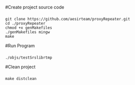 #Create project source code
###
    git clone https://github.com/aesirteam/proxyRepeater.git
    cd ./proxyRepeater
    chmod +x genMakefiles
    ./genMakefiles mingw
    make
#Run Program
###
    ./objs/testSrslibrtmp
#Clean project
###
    make distclean
